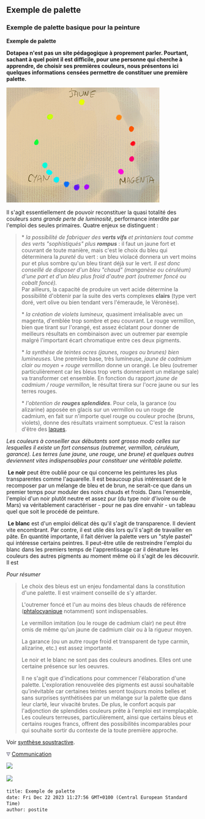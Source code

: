 ## Exemple de palette
### Exemple de palette basique pour la peinture
 **Exemple de palette**  

**Dotapea n'est pas un site pédagogique à proprement parler. Pourtant, sachant à quel point il est difficile, pour une personne qui cherche à apprendre, de choisir ses premières couleurs, nous présentons ici quelques informations** **censées permettre de constituer une première palette.**

![](images/couleursmajeures.gif)

Il s'agit essentiellement de pouvoir reconstituer la quasi totalité des couleurs _sans grande perte de luminosité_, performance interdite par l'emploi des seules primaires. Quatre enjeux se distinguent :

> \* _la possibilité de fabriquer des **verts vifs** et printaniers tout comme des verts "sophistiqués" plus **rompus**_ : il faut un jaune fort et couvrant de toute manière, mais c'est le choix du bleu qui déterminera la _pureté_ du vert : un bleu violacé donnera un vert moins pur et plus sombre qu'un bleu tirant déjà sur le vert. _Il est donc conseillé de disposer d'un bleu "chaud" (manganèse ou céruléum) d'une part et d'un bleu plus froid d'autre part (outremer foncé ou cobalt foncé)._  
> Par ailleurs, la capacité de produire un vert acide détermine la possibilité d'obtenir par la suite des verts complexes **clairs** (type vert doré, vert olive ou bien tendant vers l'émeraude, le Véronèse).
> 
> \* _la création de violets lumineux,_ quasiment irréalisable avec un magenta, d'emblée trop sombre et peu couvrant. Le rouge vermillon, bien que tirant sur l'orangé, est assez éclatant pour donner de meilleurs résultats en combinaison avec un outremer par exemple malgré l'important écart chromatique entre ces deux pigments.
> 
> \* _la synthèse de teintes ocres (jaunes, rouges ou brunes) bien lumineuses._ Une première base, très lumineuse, _jaune de cadmium clair ou moyen + rouge vermillon_ donne un orangé. Le bleu (outremer particulièrement car les bleus trop verts donneraient un mélange sale) va transformer cet ensemble. En fonction du rapport _jaune de cadmium / rouge vermillon_, le résultat tirera sur l'ocre jaune ou sur les terres rouges.
> 
> \* _l'obtention de **rouges splendides**_. Pour cela, la garance (ou alizarine) apposée en glacis sur un vermillon ou un rouge de cadmium, en fait sur n'importe quel rouge ou couleur proche (bruns, violets), donne des résultats vraiment somptueux. C'est la raison d'être des [laques](laques.html). 

_Les couleurs à conseiller aux débutants sont grosso modo celles sur lesquelles il existe un fort consensus (outremer, vermillon, céruléum, garance). Les terres (une jaune, une rouge, une brune) et quelques autres deviennent vites indispensables pour constituer une véritable palette._

 **Le noir** peut être oublié pour ce qui concerne les peintures les plus transparentes comme l'aquarelle. Il est beaucoup plus intéressant de le recomposer par un mélange de bleu et de brun, ne serait-ce que dans un premier temps pour moduler des noirs chauds et froids. Dans l'ensemble, l'emploi d'un noir plutôt neutre et assez pur (du type noir d'ivoire ou de Mars) va véritablement caractériser - pour ne pas dire envahir - un tableau quel que soit le procédé de peinture.

 **Le blanc** est d'un emploi délicat dès qu'il s'agit de transparence. Il devient vite encombrant. Par contre, il est utile dès lors qu'il s'agit de travailler en pâte. En quantité importante, il fait dériver la palette vers un "style pastel" qui intéresse certains peintres. Il peut-être utile de restreindre l'emploi du blanc dans les premiers temps de l'apprentissage car il dénature les couleurs des autres pigments au moment même où il s'agit de les découvrir. Il est

_Pour résumer_

> Le choix des bleus est un enjeu fondamental dans la constitution d'une palette. Il est vraiment conseillé de s'y attarder.
> 
> L'outremer foncé et l'un au moins des bleus chauds de référence ([phtalocyanique](phtalocyanines.html) notamment) sont indispensables.
> 
> Le vermillon imitation (ou le rouge de cadmium clair) ne peut être omis de même qu'un jaune de cadmium clair ou à la rigueur moyen.
> 
> La garance (ou un autre rouge froid et transparent de type carmin, alizarine, etc.) est assez importante.
> 
> Le noir et le blanc ne sont pas des couleurs anodines. Elles ont une certaine présence sur les oeuvres.
> 
> Il ne s'agit que d'indications pour commencer l'élaboration d'une palette. L'exploration renouvelée des pigments est aussi souhaitable qu'inévitable car certaines teintes seront toujours moins belles et sans surprises synthétisées par un mélange sur la palette que dans leur clarté, leur vivacité brutes. De plus, le confort acquis par l'adjonction de splendides couleurs prête à l'emploi est irremplaçable. Les couleurs terreuses, particulièrement, ainsi que certains bleus et certains rouges francs, offrent des possibilités incomparables pour qui souhaite sortir du contexte de la toute première approche.

Voir [synthèse soustractive](synthesesoustractive.html).



![](images/flechebas.gif) [Communication](http://www.artrealite.com/annonceurs.htm) 

[![](https://cbonvin.fr/sites/regie.artrealite.com/visuels/campagne1.png)](index-2.html#20131014)

![](https://cbonvin.fr/sites/regie.artrealite.com/visuels/campagne2.png)
```
title: Exemple de palette
date: Fri Dec 22 2023 11:27:56 GMT+0100 (Central European Standard Time)
author: postite
```
